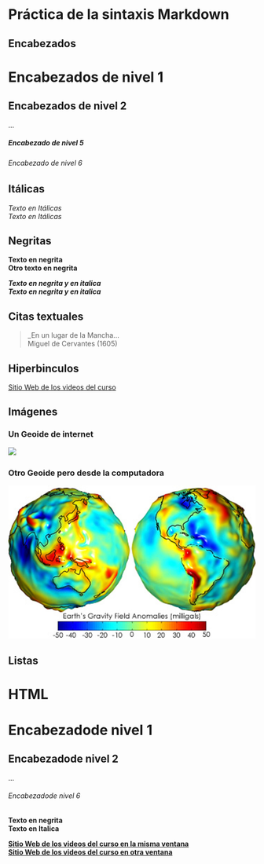 # Práctica de la sintaxis Markdown
## Encabezados
# Encabezados de nivel 1
## Encabezados de nivel 2
...
##### Encabezado de nivel 5
###### Encabezado de nivel 6

## Itálicas
*Texto en Itálicas*
\
_Texto en Itálicas_

## Negritas
**Texto en negrita**
\
__Otro texto en negrita__

***Texto en negrita y en italica***
\
_**Texto en negrita y en italica**_

## Citas textuales
>_En un lugar de la Mancha...
\
Miguel de Cervantes (1605)

## Hiperbinculos
[Sitio Web de los videos del curso](https://www.youtube.com/channel/UC54fLwQJYtc9szJzNvH7zhw/featured)

## Imágenes
### Un Geoide de internet
![](https://www.astrobitacora.com/wp-content/uploads/2016/08/geoide-tierra.jpg?resolution=1536,1.25)

### Otro Geoide pero desde la computadora
![](geoide.jpg)

## Listas

# HTML
<h1>Encabezadode nivel 1</h1>
<h2>Encabezadode nivel 2</h2>
...
<h6>Encabezadode nivel 6</h6>

<strong>Texto en negrita<strong>
\
<en>Texto en Italica<en>

<a href="https://www.youtube.com/channel/UC54fLwQJYtc9szJzNvH7zhw/featured">Sitio Web de los videos del curso en la misma ventana</a>
\
<a href="https://www.youtube.com/channel/UC54fLwQJYtc9szJzNvH7zhw/featured" target="_blank">Sitio Web de los videos del curso en otra ventana</a>
